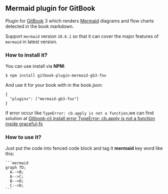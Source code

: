 ## Mermaid plugin for GitBook

Plugin for [GitBook](https://github.com/GitbookIO/gitbook) 3 which renders [Mermaid](https://github.com/knsv/mermaid) diagrams and flow charts detected in the book markdown.

Support `mermaid` version `10.6.1` so that it can cover the major features of `mermaid` in latest version.

### How to install it?

You can use install via **NPM**:

```
$ npm install gitbook-plugin-mermaid-gb3-fox
```

And use it for your book with in the book.json:

```
{
  "plugins": ["mermaid-gb3-fox"]
}
```

If error occur like `TypeError: cb.apply is not a function`,we can find solution at [Gitbook-cli install error TypeError: cb.apply is not a function inside graceful-fs](https://stackoverflow.com/questions/64211386/gitbook-cli-install-error-typeerror-cb-apply-is-not-a-function-inside-graceful)

### How to use it?

Just put the code into fenced code block and tag it **mermaid** key word like this:

    ```mermaid
    graph TD;
      A-->B;
      A-->C;
      B-->D;
      C-->D;
    ```

